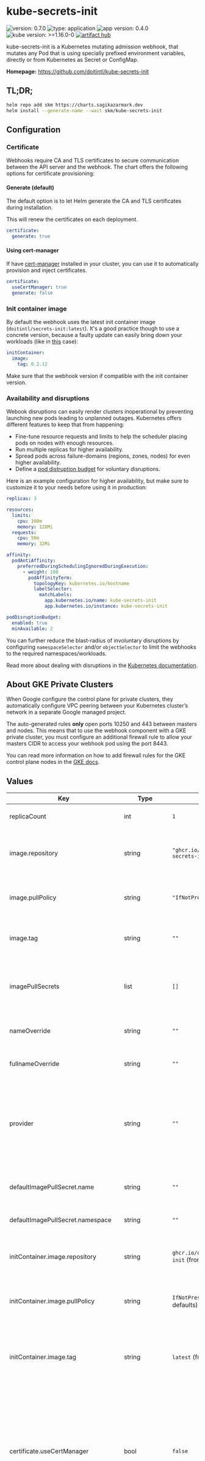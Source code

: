 # kube-secrets-init

![version: 0.7.0](https://img.shields.io/badge/version-0.7.0-informational?style=flat-square) ![type: application](https://img.shields.io/badge/type-application-informational?style=flat-square) ![app version: 0.4.0](https://img.shields.io/badge/app%20version-0.4.0-informational?style=flat-square) ![kube version: >=1.16.0-0](https://img.shields.io/badge/kube%20version->=1.16.0--0-informational?style=flat-square) [![artifact hub](https://img.shields.io/badge/artifact%20hub-kube--secrets--init-informational?style=flat-square)](https://artifacthub.io/packages/helm/sagikazarmark/kube-secrets-init)

kube-secrets-init is a Kubernetes mutating admission webhook, that mutates any Pod that is using specially prefixed environment variables, directly or from Kubernetes as Secret or ConfigMap.

**Homepage:** <https://github.com/doitintl/kube-secrets-init>

## TL;DR;

```bash
helm repo add skm https://charts.sagikazarmark.dev
helm install --generate-name --wait skm/kube-secrets-init
```

## Configuration

### Certificate

Webhooks require CA and TLS certificates to secure communication between the API server and the webhook.
The chart offers the following options for certificate provisioning:

#### Generate (default)

The default option is to let Helm generate the CA and TLS certificates during installation.

This will renew the certificates on each deployment.

```yaml
certificate:
  generate: true
```

#### Using cert-manager

If have [cert-manager](https://cert-manager.io/) installed in your cluster, you can use it to automatically provision and inject certificates.

```yaml
certificate:
  useCertManager: true
  generate: false
```

### Init container image

By default the webhook uses the latest init container image (`doitintl/secrets-init:latest`).
It's a good practice though to use a concrete version, because a faulty update can easily bring down your workloads (like in [this](https://github.com/doitintl/kube-secrets-init/issues/21) case):

```yaml
initContainer:
  image:
    tag: 0.2.12
```

Make sure that the webhook version if compatible with the init container version.

### Availability and disruptions

Webook disruptions can easily render clusters inoperational by preventing launching new pods leading to unplanned outages.
Kubernetes offers different features to keep that from happening:

- Fine-tune resource requests and limits to help the scheduler placing pods on nodes with enough resources.
- Run multiple replicas for higher availability.
- Spread pods across failure-domains (regions, zones, nodes) for even higher availability.
- Define a [pod distruption budget](https://kubernetes.io/docs/tasks/run-application/configure-pdb/) for voluntary disruptions.

Here is an example configuration for higher availability,
but make sure to customize it to your needs before using it in production:

```yaml
replicas: 3

resources:
  limits:
    cpu: 100m
    memory: 128Mi
  requests:
    cpu: 50m
    memory: 32Mi

affinity:
  podAntiAffinity:
    preferredDuringSchedulingIgnoredDuringExecution:
      - weight: 100
        podAffinityTerm:
          topologyKey: kubernetes.io/hostname
          labelSelector:
            matchLabels:
              app.kubernetes.io/name: kube-secrets-init
              app.kubernetes.io/instance: kube-secrets-init

podDisruptionBudget:
  enabled: true
  minAvailable: 2
```

You can further reduce the blast-radius of involuntary disruptions by configuring `namespaceSelector` and/or `objectSelector`
to limit the webhooks to the required namespaces/workloads.

Read more about dealing with disruptions in the [Kubernetes documentation](https://kubernetes.io/docs/concepts/workloads/pods/disruptions/).

## About GKE Private Clusters

When Google configure the control plane for private clusters, they automatically configure VPC peering between your Kubernetes cluster’s network in a separate Google managed project.

The auto-generated rules **only** open ports 10250 and 443 between masters and nodes. This means that to use the webhook component with a GKE private cluster, you must configure an additional firewall rule to allow your masters CIDR to access your webhook pod using the port 8443.

You can read more information on how to add firewall rules for the GKE control plane nodes in the [GKE docs](https://cloud.google.com/kubernetes-engine/docs/how-to/private-clusters#add_firewall_rules).

## Values

| Key | Type | Default | Description |
|-----|------|---------|-------------|
| replicaCount | int | `1` | Number of replicas (pods) to launch. |
| image.repository | string | `"ghcr.io/doitintl/kube-secrets-init"` | Name of the image repository to pull the container image from. |
| image.pullPolicy | string | `"IfNotPresent"` | [Image pull policy](https://kubernetes.io/docs/concepts/containers/images/#updating-images) for updating already existing images on a node. |
| image.tag | string | `""` | Image tag override for the default value (chart appVersion). |
| imagePullSecrets | list | `[]` | Reference to one or more secrets to be used when [pulling images](https://kubernetes.io/docs/tasks/configure-pod-container/pull-image-private-registry/#create-a-pod-that-uses-your-secret) (from private registries). |
| nameOverride | string | `""` | A name in place of the chart name for `app:` labels. |
| fullnameOverride | string | `""` | A name to substitute for the full names of resources. |
| provider | string | `""` | One of the supported secret providers:   - `google` (Google Cloud Secrets Manager)   - `aws` (AWS Secrets Manager and SSM Parameter Store) |
| defaultImagePullSecret.name | string | `""` | Fallback secret name to use when no image pull secret is found. |
| defaultImagePullSecret.namespace | string | `""` | Namespace of the fallback secret name. |
| initContainer.image.repository | string | `ghcr.io/doitintl/secrets-init` (from CLI defaults) | Name of the image repository to pull the init container image from. |
| initContainer.image.pullPolicy | string | `IfNotPresent` (from CLI defaults) | [Image pull policy](https://kubernetes.io/docs/concepts/containers/images/#updating-images) for updating already existing images on a node. |
| initContainer.image.tag | string | `latest` (from CLI defaults) | Image tag for the init container. **Note:** it is **strongly** recommended to change the image tag to avoid issues like [this](https://github.com/doitintl/kube-secrets-init/issues/21). |
| certificate.useCertManager | bool | `false` | Use jetstack/cert-manager for creating the necessary certificates. This is usually preferred as cert-manager automatically renews certificates. Mutually exclusive with `generate`. |
| certificate.generate | bool | `true` | Generate the necessary certificates during chart install. Mutually exclusive with `useCertManager`. |
| certificate.secretName | string | `""` | The name of the secret to use. If not set and useCertManager or generate is true, a name is generated using the fullname template. |
| serviceAccount.create | bool | `true` | Enable service account creation. |
| serviceAccount.annotations | object | `{}` | Annotations to be added to the service account. |
| serviceAccount.name | string | `""` | The name of the service account to use. If not set and create is true, a name is generated using the fullname template. |
| rbac.create | bool | `true` | Enable the creation of RBAC resources. If disabled, the operator (ie. the person installing the chart) is responsible for creating the necessary resources based on the templates. |
| podAnnotations | object | `{}` | Annotations to be added to pods. |
| podSecurityContext | object | `{}` | Pod [security context](https://kubernetes.io/docs/tasks/configure-pod-container/security-context/#set-the-security-context-for-a-pod). See the [API reference](https://kubernetes.io/docs/reference/kubernetes-api/workload-resources/pod-v1/#security-context) for details. |
| securityContext | object | `{}` | Container [security context](https://kubernetes.io/docs/tasks/configure-pod-container/security-context/#set-the-security-context-for-a-container). See the [API reference](https://kubernetes.io/docs/reference/kubernetes-api/workload-resources/pod-v1/#security-context-1) for details. |
| serviceMonitor.enabled | bool | `false` | Enable Prometheus ServiceMonitor. |
| serviceMonitor.interval | string | `"30s"` | Interval at which metrics should be scraped. |
| resources | object | No requests or limits. | Container resource [requests and limits](https://kubernetes.io/docs/concepts/configuration/manage-resources-containers/). See the [API reference](https://kubernetes.io/docs/reference/kubernetes-api/workload-resources/pod-v1/#resources) for details. |
| autoscaling | object | Disabled by default. | Autoscaling configuration (see [values.yaml](values.yaml) for details). |
| nodeSelector | object | `{}` | [Node selector](https://kubernetes.io/docs/concepts/scheduling-eviction/assign-pod-node/#nodeselector) configuration. |
| tolerations | list | `[]` | [Tolerations](https://kubernetes.io/docs/concepts/scheduling-eviction/taint-and-toleration/) for node taints. See the [API reference](https://kubernetes.io/docs/reference/kubernetes-api/workload-resources/pod-v1/#scheduling) for details. |
| affinity | object | `{}` | [Affinity](https://kubernetes.io/docs/concepts/scheduling-eviction/assign-pod-node/#affinity-and-anti-affinity) configuration. See the [API reference](https://kubernetes.io/docs/reference/kubernetes-api/workload-resources/pod-v1/#scheduling) for details. |
| namespaceSelector | object | `kube-system` namespace is excluded. | [Namespace selector](https://kubernetes.io/docs/reference/access-authn-authz/extensible-admission-controllers/#matching-requests-namespaceselector) for the mutating webhook configuration. |
| objectSelector | object | Exclude objects labeled with `kube-init-secrets.doit-intl.com/mutate: skip`. | [Object selector](https://kubernetes.io/docs/reference/access-authn-authz/extensible-admission-controllers/#matching-requests-objectselector) for the mutating webhook configuration. |
| podDisruptionBudget.enabled | bool | `false` | Enable a [pod distruption budget](https://kubernetes.io/docs/tasks/run-application/configure-pdb/) to help dealing with [disruptions](https://kubernetes.io/docs/concepts/workloads/pods/disruptions/). It is **highly recommended** for webhooks as disruptions can prevent launching new pods. |
| podDisruptionBudget.minAvailable | int/percentage | `nil` | Number or percentage of pods that must remain available. |
| podDisruptionBudget.maxUnavailable | int/percentage | `nil` | Number or percentage of pods that can be unavailable. |

## Attributions

Forked from [banzaicloud-stable/kube-secrets-init](https://github.com/banzaicloud/banzai-charts/tree/cd93b7049885033c36f5e9551bb39fda7361f835/kube-secrets-init).
